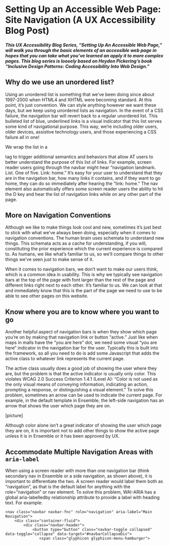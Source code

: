 # Setting Up an Accessible Web Page: Site Navigation (A UX Accessibility Blog Post)
##### This UX Accessibility Blog Series, “Setting Up An Accessible Web Page,” will walk you through the basic elements of an accessible web page in hopes that you can take what you’ve learned an apply it to more complex pages. This blog series is loosely based on Heydon Pickering’s book “Inclusive Design Patterns: Coding Accessibility Into Web Design.”

<h2>Why do we use an unordered list?</h2>
<p>Using an unordered list is something that we’ve been doing since about 1997-2000 when HTML4 and XHTML were becoming standard. At this point, it’s just convention. We can style anything however we want these days, but we keep using unordered lists as navigation. In the event of a CSS failure, the navigation bar will revert back to a regular unordered list. This bulleted list of blue, underlined links is a visual indicator that this list serves some kind of navigational purpose. This way, we’re including older users, older devices, assistive technology users, and those experiencing a CSS failure all in one!</p>
<p>We wrap the list in a <nav role=”navigation”></nav> tag to trigger additional semantics and behaviors that allow AT users to better understand the purpose of this list of links. For example, screen reader users going through the navbar might hear “navigation landmark. List. One of five. Link: home.” It’s easy for your user to understand that they are in the navigation bar, how many links it contains, and if they want to go home, they can do so immediately after hearing the “link: home.” The nav element also automatically offers some screen reader users the ability to hit the D key and hear the list of navigation links while on any other part of the page. </p>

<h2>More on Navigation Conventions</h2>
<p>Although we like to make things look cool and new, sometimes it’s just best to stick with what we’ve always been doing, especially when it comes to navigation conventions. The human brain uses schemata to understand new things. This schemata acts as a cache for understanding, if you will, constituting the prior experience which the current experience is compared to. As humans, we like what’s familiar to us, so we’ll compare things to other things we’ve seen just to make sense of it. </p>

<p>When it comes to navigation bars, we don’t want to make our users think, which is a common idea in usability. This is why we typically see navigation bars at the top of the page with font larger than the rest of the page and different links right next to each other. It’s familiar to us. We can look at that and immediately know that this is the part of the page we need to use to be able to see other pages on this website.</p>

<h2>Know where you are to know where you want to go</h2>
<p>Another helpful aspect of navigation bars is when they show which page you’re on by making that navigation link or button “active.” Just like when maps in malls have the “you are here” dot, we need some visual “you are here” indicator in the navigation bar for the user. Typically this is built into the framework, so all you need to do is add some Javascript that adds the active class to whatever link represents the current page. </p>
<p>The active class usually does a good job of showing the user where they are, but the problem is that the active indicator is usually only color. This violates WCAG 2.0 Success Criterion 1.4.1 (Level A): “Color is not used as the only visual means of conveying information, indicating an action, prompting a response, or distinguishing a visual element.” To solve this problem, sometimes an arrow can be used to indicate the current page. For example, in the default template in Ensemble, the left-side navigation has an arrow that shows the user which page they are on.</p>
[picture]
<p>Although color alone isn’t a great indicator of showing the user which page they are on, it is important not to add other things to show the active page unless it is in Ensemble or it has been approved by UX.</p>

<h2>Accommodate Multiple Navigation Areas with <code>aria-label</code></h2>
<p>When using a screen reader with more than one navigation bar (think secondary nav in Ensemble or a side navigation, as shown above), it is important to differentiate the two. A screen reader would label them both as “navigation”, as that is the default label for anything with the role=”navigation” or nav element. To solve this problem, WAI-ARIA has a global aria-labelledby relationship attribute to provide a label with heading text. For example:</p>
<pre><code>&lt;nav class="navbar navbar-fnc" role="navigation" aria-label="Main Navigation"&gt;
    &lt;div class="container-fluid"&gt;
        &lt;div class="navbar-header"&gt;
            &lt;button type="button" class="navbar-toggle collapsed" data-toggle="collapse" data-target="#navbarCollapseDiv"&gt;
               &lt;span class="glyphicon glyphicon-menu-hamburger"></span><span class="sr-only"&gt;Menu&lt;/span&gt;
            &lt;/button&gt;
            &lt;a class="navbar-brand" href="#"&gt;Product/Client Logo&lt;/a&gt;
         &lt;/div&gt;
         &lt;div class="collapse navbar-collapse" id="navbarCollapseDiv"&gt;
            &lt;ul class="nav navbar-nav navbar-right"&gt;
               &lt;li role="separator" class="divider-vertical"&gt;</li&gt;
               …
            &lt;/ul&gt;
        &lt;/div&gt;
    &lt;/div&gt;
&lt;/nav&gt;
&lt;nav class="navbar navbar-fnc-secondary" role="navigation" aria-label="Secondary Navigation"&gt;
    &lt;div class="container"&gt;
        &lt;ul class="nav nav-pills" role="tablist"&gt;
            &lt;li class="active"&gt;<a href="#" role="tab"&gt;Menu Item 1&lt;/a&gt;</li&gt;
            &lt;li&gt;&lt;a href="#" role="tab"&gt;Menu Item 2&lt;/a&gt;&lt;/li&gt;
            &lt;li&gt;&lt;a href="#" role="tab"&gt;Menu Item 3&lt;/a&gt;&lt;/li&gt;
        &lt;/ul&gt;
    &lt;/div&gt;
 &lt;/nav&gt;
</code>
</pre>
